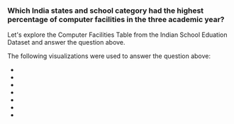 ### Which India states and school category had the highest percentage of computer facilities in the three academic year?

Let's explore the Computer Facilities Table from the Indian School Eduation Dataset and answer the question above.

The following visualizations were used to answer the question above:

- 
-
-
-
-
-
-

